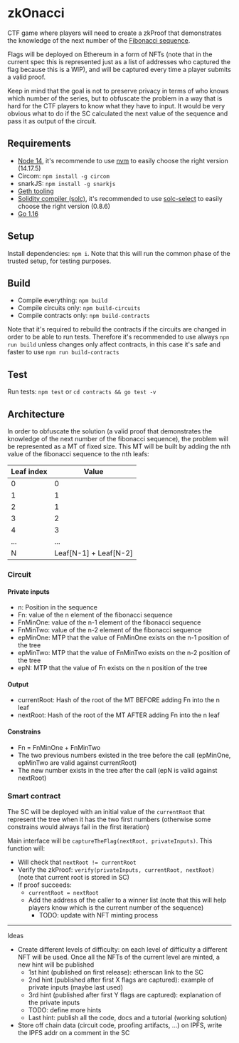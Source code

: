 # zkOnacci

CTF game where players will need to create a zkProof that demonstrates the knowledge of the next number of the [Fibonacci sequence](https://en.wikipedia.org/wiki/Fibonacci_number).

Flags will be deployed on Ethereum in a form of NFTs (note that in the current spec this is represented just as a list of addresses who captured the flag because this is a WIP), and will be captured every time a player submits a valid proof.

Keep in mind that the goal is not to preserve privacy in terms of who knows which number of the series, but to obfuscate the problem in a way that is hard for the CTF players to know what they have to input. It would be very obvious what to do if the SC calculated the next value of the sequence and pass it as output of the circuit.

## Requirements

- [Node 14](https://nodejs.org/en/), it's recommende to use [nvm](https://github.com/nvm-sh/nvm) to easily choose the right version (14.17.5)
- Circom: `npm install -g circom`
- snarkJS: `npm install -g snarkjs`
- [Geth tooling](https://github.com/ethereum/go-ethereum#executables)
- [Solidity compiler (solc)](https://docs.soliditylang.org/en/v0.8.6/installing-solidity.html), it's recommended to use [solc-select](https://github.com/crytic/solc-select) to easily choose the right version (0.8.6)
- [Go 1.16](https://golang.org/doc/install)

## Setup

Install dependencies: `npm i`. Note that this will run the common phase of the trusted setup, for testing purposes.

## Build

- Compile everything: `npm build`
- Compile circuits only: `npm build-circuits`
- Compile contracts only: `npm build-contracts`

Note that it's required to rebuild the contracts if the circuits are changed in order to be able to run tests. Therefore it's recommended to use always `npn run build` unless changes only affect contracts, in this case it's safe and faster to use `npm run build-contracts`

## Test

Run tests: `npm test` or `cd contracts && go test -v`

## Architecture

In order to obfuscate the solution (a valid proof that demonstrates the knowledge of the next number of the fibonacci sequence), the problem will be represented as a MT of fixed size. This MT will be built by adding the nth value of the fibonacci sequence to the nth leafs:

| Leaf index | Value                 |
| ---------- | --------------------- |
| 0          | 0                     |
| 1          | 1                     |
| 2          | 1                     |
| 3          | 2                     |
| 4          | 3                     |
| ...        | ...                   |
| N          | Leaf[N-1] + Leaf[N-2] |

### Circuit

#### Private inputs

- n: Position in the sequence
- Fn: value of the n element of the fibonacci sequence
- FnMinOne: value of the n-1 element of the fibonacci sequence
- FnMinTwo: value of the n-2 element of the fibonacci sequence
- epMinOne: MTP that the value of FnMinOne exists on the n-1 position of the tree
- epMinTwo: MTP that the value of FnMinTwo exists on the n-2 position of the tree
- epN: MTP that the value of Fn exists on the n position of the tree

#### Output

- currentRoot: Hash of the root of the MT BEFORE adding Fn into the n leaf
- nextRoot: Hash of the root of the MT AFTER adding Fn into the n leaf

#### Constrains

- Fn = FnMinOne + FnMinTwo
- The two previous numbers existed in the tree before the call (epMinOne, epMinTwo are valid against currentRoot)
- The new number exists in the tree after the call (epN is valid against nextRoot)

### Smart contract

The SC will be deployed with an initial value of the `currentRoot` that represent the tree when it has the two first numbers (otherwise some constrains would always fail in the first iteration)

Main interface will be `captureTheFlag(nextRoot, privateInputs)`. This function will:

- Will check that `nextRoot != currentRoot`
- Verify the zkProof: `verify(privateInputs, currentRoot, nextRoot)` (note that current root is stored in SC)
- If proof succeeds:
  - `currentRoot = nextRoot`
  - Add the address of the caller to a winner list (note that this will help players know which is the current number of the sequence)
    - TODO: update with NFT minting process

---

Ideas

- Create different levels of difficulty: on each level of difficulty a different NFT will be used. Once all the NFTs of the current level are minted, a new hint will be published
  - 1st hint (published on first release): etherscan link to the SC
  - 2nd hint (published after first X flags are captured): example of private inputs (maybe last used)
  - 3rd hint (published after first Y flags are captured): explanation of the private inputs
  - TODO: define more hints
  - Last hint: publish all the code, docs and a tutorial (working solution)
- Store off chain data (circuit code, proofing artifacts, ...) on IPFS, write the IPFS addr on a comment in the SC
